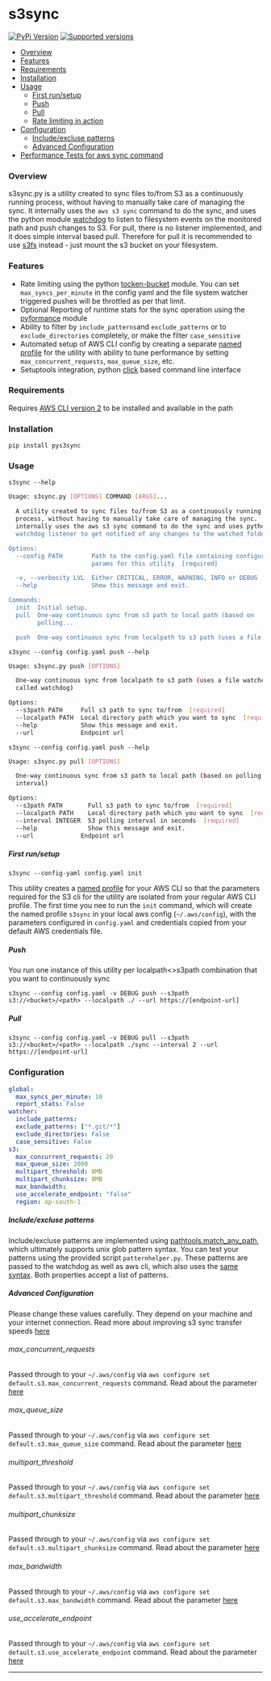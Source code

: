 # s3sync

[![PyPi Version](https://img.shields.io/pypi/v/pys3sync.svg)](https://pypi.org/project/pys3sync)
[![Supported versions](https://img.shields.io/pypi/pyversions/pys3sync.svg)](https://pypi.org/project/pys3sync)

<!--ts-->
   * [Overview](#overview)
   * [Features](#features)
   * [Requirements](#requirements)
   * [Installation](#installation)
   * [Usage](#usage)
       * [First run/setup](#first-runsetup)
       * [Push](#push)
       * [Pull](#pull)
       * [Rate limiting in action](#rate-limiting-in-action)
   * [Configuration](#configuration)
       * [Include/excluse patterns](#includeexcluse-patterns)
       * [Advanced Configuration](#advanced-configuration)
   * [Performance Tests for aws sync command](#performance-tests-for-aws-sync-command)
<!--te-->

### Overview

s3sync.py is a utility created to sync files to/from S3 as a continuously running process, without having to manually take care of managing the sync. It internally uses the `aws s3 sync` command to do the sync, and  uses the python module [watchdog](https://github.com/gorakhargosh/watchdog) to listen to filesystem events on the monitored path and push changes to S3. For pull, there is no listener implemented, and it does simple interval based pull. Therefore for pull it is recommended to use [s3fs](https://github.com/s3fs-fuse/s3fs-fuse) instead  - just mount the s3 bucket on your filesystem.

### Features

- Rate limiting using the python [tocken-bucket](https://github.com/falconry/token-bucket) module. You can set `max_syncs_per_minute` in the config yaml and the file system watcher triggered pushes will be throttled as per that limit.
- Optional Reporting of runtime stats for the sync operation using the [pyformance](https://github.com/omergertel/pyformance) module
- Ability to filter by `include_patterns`and `exclude_patterns` or to `exclude_directories` completely, or make the filter `case_sensitive`
- Automated setup of AWS CLI config by creating a separate [named profile](https://docs.aws.amazon.com/cli/latest/userguide/cli-configure-profiles.html) for the utility with ability to tune performance by setting `max_concurrent_requests`, `max_queue_size`, etc.
- Setuptools integration, python [click](https://click.palletsprojects.com/en/7.x/) based command line interface

### Requirements

Requires [AWS CLI version 2](https://docs.aws.amazon.com/cli/latest/userguide/cli-chap-install.html) to be installed and available in the path

### Installation

`pip install pys3sync`

### Usage

`s3sync --help`

```bash
Usage: s3sync.py [OPTIONS] COMMAND [ARGS]...

  A utility created to sync files to/from S3 as a continuously running
  process, without having to manually take care of managing the sync.  It
  internally uses the aws s3 sync command to do the sync and uses python's
  watchdog listener to get notified of any changes to the watched folder.

Options:
  --config PATH        Path to the config.yaml file containing configuration
                       params for this utility  [required]

  -v, --verbosity LVL  Either CRITICAL, ERROR, WARNING, INFO or DEBUG
  --help               Show this message and exit.

Commands:
  init  Initial setup.
  pull  One-way continuous sync from s3 path to local path (based on
        polling...

  push  One-way continuous sync from localpath to s3 path (uses a file...
```

`s3sync --config config.yaml push --help`

```bash
Usage: s3sync.py push [OPTIONS]

  One-way continuous sync from localpath to s3 path (uses a file watcher
  called watchdog)

Options:
  --s3path PATH     Full s3 path to sync to/from  [required]
  --localpath PATH  Local directory path which you want to sync  [required]
  --help            Show this message and exit.
  --url             Endpoint url
```

`s3sync --config config.yaml push --help`

```bash
Usage: s3sync.py pull [OPTIONS]

  One-way continuous sync from s3 path to local path (based on polling on an
  interval)

Options:
  --s3path PATH       Full s3 path to sync to/from  [required]
  --localpath PATH    Local directory path which you want to sync  [required]
  --interval INTEGER  S3 polling interval in seconds  [required]
  --help              Show this message and exit.
  --url             Endpoint url
```

##### First run/setup

`s3sync --config-yaml config.yaml init`

This utility creates a [named profile](https://docs.aws.amazon.com/cli/latest/userguide/cli-configure-profiles.html) for your AWS CLI so that the parameters required for the S3 cli for the utility are isolated from your regular AWS CLI profile. The first time you nee to run the `init` command, which will create the named profile `s3sync`  in your local aws config (`~/.aws/config`), with the parameters configured in `config.yaml` and credentials copied from your default AWS credentials file.

##### Push

You run one instance of this utility per localpath<>s3path combination that you want to continuously sync

`s3sync --config config.yaml -v DEBUG push --s3path s3://<bucket>/<path> --localpath ./ --url https://[endpoint-url]` 

##### Pull

`s3sync --config config.yaml -v DEBUG pull --s3path s3://<bucket>/<path> --localpath ./sync --interval 2 --url https://[endpoint-url]`

### Configuration

```yaml
global:
  max_syncs_per_minute: 10
  report_stats: False
watcher:
  include_patterns: 
  exclude_patterns: ["*.git/*"]
  exclude_directories: False
  case_sensitive: False
s3:
  max_concurrent_requests: 20
  max_queue_size: 2000
  multipart_threshold: 8MB
  multipart_chunksize: 8MB
  max_bandwidth: 
  use_accelerate_endpoint: "false"
  region: ap-south-1
```

##### Include/excluse patterns

Include/excluse patterns are implemented using [pathtools.match_any_path](https://github.com/gorakhargosh/pathtools/blob/master/pathtools/patterns.py#L220), which ultimately supports unix glob pattern syntax. You can test your patterns using the provided script `patternhelper.py`. These patterns are passed to the watchdog as well as aws cli, which also uses the [same syntax](https://docs.aws.amazon.com/cli/latest/reference/s3/index.html#use-of-exclude-and-include-filters). Both properties accept a list of patterns.

##### Advanced Configuration

Please change these values carefully. They depend on your machine and your internet connection. Read more about improving s3 sync transfer speeds [here](https://aws.amazon.com/premiumsupport/knowledge-center/s3-improve-transfer-sync-command/)

###### max_concurrent_requests

Passed through to your `~/.aws/config` via `aws configure set default.s3.max_concurrent_requests` command. Read about the parameter [here](https://docs.aws.amazon.com/cli/latest/topic/s3-config.html#max-concurrent-requests)

###### max_queue_size

Passed through to your `~/.aws/config` via `aws configure set default.s3.max_queue_size` command. Read about the parameter [here](https://docs.aws.amazon.com/cli/latest/topic/s3-config.html#max-queue-size)

###### multipart_threshold

Passed through to your `~/.aws/config` via `aws configure set default.s3.multipart_threshold` command. Read about the parameter [here](https://docs.aws.amazon.com/cli/latest/topic/s3-config.html#multipart-threshold)

###### multipart_chunksize

Passed through to your `~/.aws/config` via `aws configure set default.s3.multipart_chunksize` command. Read about the parameter [here](https://docs.aws.amazon.com/cli/latest/topic/s3-config.html#multipart-chunksize)

###### max_bandwidth

Passed through to your `~/.aws/config` via `aws configure set default.s3.max_bandwidth` command. Read about the parameter [here](https://docs.aws.amazon.com/cli/latest/topic/s3-config.html#max-bandwidth)

###### use_accelerate_endpoint

Passed through to your `~/.aws/config` via `aws configure set default.s3.use_accelerate_endpoint` command. Read about the parameter [here](https://docs.aws.amazon.com/cli/latest/topic/s3-config.html#use-accelerate-endpoint)

------

